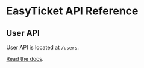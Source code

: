 # EasyTicket API Reference

## User API
User API is located at `/users`.

[Read the docs](api/user.md).
